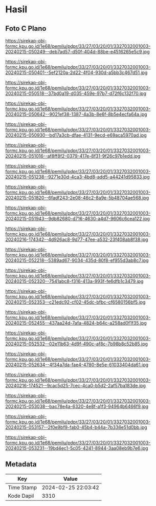 # Hasil

## Foto C Plano

https://sirekap-obj-formc.kpu.go.id/1e68/pemilu/pdpr/33/27/03/20/01/3327032001003-20240215-050249--deb7ad57-d50f-404d-88be-e4516265e5c9.jpg

https://sirekap-obj-formc.kpu.go.id/1e68/pemilu/pdpr/33/27/03/20/01/3327032001003-20240215-050401--5ef2120a-2d22-4f04-930d-a5bb3c467d51.jpg

https://sirekap-obj-formc.kpu.go.id/1e68/pemilu/pdpr/33/27/03/20/01/3327032001003-20240215-050518--37bd0a19-d035-459e-97b7-d72f6c132f70.jpg

https://sirekap-obj-formc.kpu.go.id/1e68/pemilu/pdpr/33/27/03/20/01/3327032001003-20240215-050642--9021ef38-1387-4a3b-8e6f-8b5e4ecfa64a.jpg

https://sirekap-obj-formc.kpu.go.id/1e68/pemilu/pdpr/33/27/03/20/01/3327032001003-20240215-050930--bd17a3cb-dfae-4131-9ecd-e69aca5970ad.jpg

https://sirekap-obj-formc.kpu.go.id/1e68/pemilu/pdpr/33/27/03/20/01/3327032001003-20240215-051016--af8ff8f2-0379-417e-8f31-9f26c97b1edd.jpg

https://sirekap-obj-formc.kpu.go.id/1e68/pemilu/pdpr/33/27/03/20/01/3327032001003-20240215-051238--9271e30d-4ca3-4bd8-add5-a44241d95833.jpg

https://sirekap-obj-formc.kpu.go.id/1e68/pemilu/pdpr/33/27/03/20/01/3327032001003-20240215-051820--6fadf243-2e08-46c2-8a9e-5b48704ae568.jpg

https://sirekap-obj-formc.kpu.go.id/1e68/pemilu/pdpr/33/27/03/20/01/3327032001003-20240215-051943--9db82680-d716-4630-a4d7-9606c6cea122.jpg

https://sirekap-obj-formc.kpu.go.id/1e68/pemilu/pdpr/33/27/03/20/01/3327032001003-20240216-174342--4d926ac8-9d77-47ee-a532-23f408ab8f38.jpg

https://sirekap-obj-formc.kpu.go.id/1e68/pemilu/pdpr/33/27/03/20/01/3327032001003-20240215-052218--5389ad67-9034-435d-80f8-ef955d3ab8c7.jpg

https://sirekap-obj-formc.kpu.go.id/1e68/pemilu/pdpr/33/27/03/20/01/3327032001003-20240215-052320--7541abc8-f316-413a-993f-fe6dfb1c3479.jpg

https://sirekap-obj-formc.kpu.go.id/1e68/pemilu/pdpr/33/27/03/20/01/3327032001003-20240215-052353--c21edc92-cf02-45dc-bfbc-cf6580156bf5.jpg

https://sirekap-obj-formc.kpu.go.id/1e68/pemilu/pdpr/33/27/03/20/01/3327032001003-20240215-052455--437aa24d-7afa-4824-b64c-a258ad0f1f35.jpg

https://sirekap-obj-formc.kpu.go.id/1e68/pemilu/pdpr/33/27/03/20/01/3327032001003-20240215-052532--02e11b63-4d9f-490c-af8c-7b98b8c52b85.jpg

https://sirekap-obj-formc.kpu.go.id/1e68/pemilu/pdpr/33/27/03/20/01/3327032001003-20240215-052634--4f34a7da-fae4-4780-8e5e-61033404da61.jpg

https://sirekap-obj-formc.kpu.go.id/1e68/pemilu/pdpr/33/27/03/20/01/3327032001003-20240216-174521--9cac5d25-7cec-4ca0-b5d2-2af57ba183de.jpg

https://sirekap-obj-formc.kpu.go.id/1e68/pemilu/pdpr/33/27/03/20/01/3327032001003-20240215-053038--bac78e4a-6320-4e8f-a1f3-94964b6466f9.jpg

https://sirekap-obj-formc.kpu.go.id/1e68/pemilu/pdpr/33/27/03/20/01/3327032001003-20240215-053157--2f0e9bf9-fab0-45b4-b44a-7b336e51d0bb.jpg

https://sirekap-obj-formc.kpu.go.id/1e68/pemilu/pdpr/33/27/03/20/01/3327032001003-20240215-053231--19bd4ec1-5c05-4241-8944-3aa08eb9b7e6.jpg


## Metadata

| Key        | Value               |
| ---------- | ------------------- |
| Time Stamp | 2024-02-25 22:03:42 |
| Kode Dapil | 3310                |



